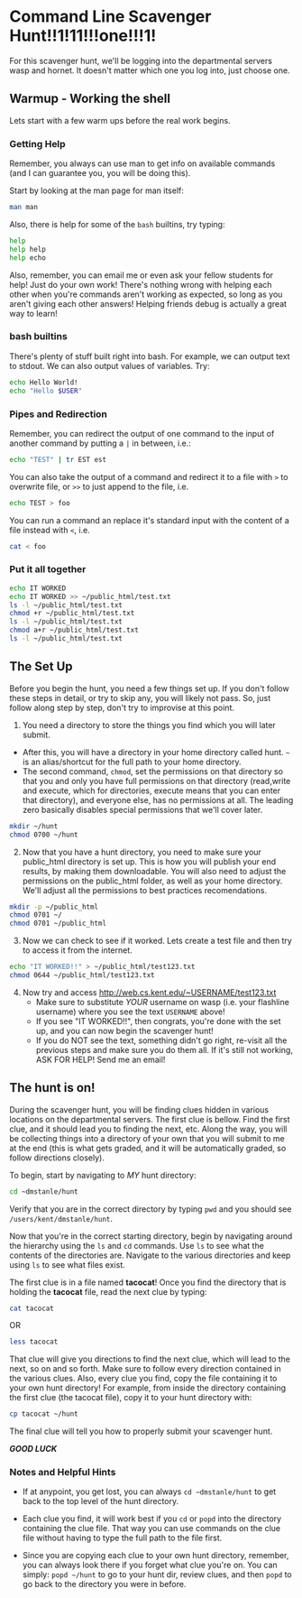 # Command Line Scavenger Hunt!!1!11!!!one!!!1!

For this scavenger hunt, we'll be logging into the departmental servers
wasp and hornet. It doesn't matter which one you log into, just choose
one.

## Warmup - Working the shell

Lets start with a few warm ups before the real work begins.

### Getting Help

Remember, you always can use man to get info on available commands (and I can
guarantee you, you will be doing this).

Start by looking at the man page for man itself:

```bash
man man
```

Also, there is help for some of the `bash` builtins, try typing:

```bash
help
help help
help echo
```

Also, remember, you can email me or even ask your fellow students for help!
Just do your own work! There's nothing wrong with helping each other when
you're commands aren't working as expected, so long as you aren't giving
each other answers! Helping friends debug is actually a great way to learn!


### bash builtins

There's plenty of stuff built right into bash. For example, we can output
text to stdout. We can also output values of variables. Try:

```bash
echo Hello World!
echo "Hello $USER"
```

### Pipes and Redirection

Remember, you can redirect the output of one command to the input of another
command by putting a `|` in between, i.e.:

```bash
echo "TEST" | tr EST est
```

You can also take the output of a command and redirect it to a file with
`>` to overwrite file, or `>>` to just append to the file, i.e.

```bash
echo TEST > foo
```

You can run a command an replace it's standard input with the content of
a file instead with `<`, i.e.

```bash
cat < foo
```

### Put it all together

```bash
echo IT WORKED
echo IT WORKED >> ~/public_html/test.txt
ls -l ~/public_html/test.txt
chmod +r ~/public_html/test.txt
ls -l ~/public_html/test.txt
chmod a+r ~/public_html/test.txt
ls -l ~/public_html/test.txt
```

## The Set Up

Before you begin the hunt, you need a few things set up. If you don't follow
these steps in detail, or try to skip any, you will likely not pass. So,
just follow along step by step, don't try to improvise at this point.

1. You need a directory to store the things you find which you will later
   submit.
  * After this, you will have a directory in your home directory called hunt.
    `~` is an alias/shortcut for the full path to your home directory.
  * The second command, `chmod`, set the permissions on that directory so
    that you and only you have full permissions on that directory (read,write
    and execute, which for directories, execute means that you can enter that
    directory), and everyone else, has no permissions at all. The leading zero
    basically disables special permissions that we'll cover later.


```bash
mkdir ~/hunt
chmod 0700 ~/hunt
```

2. Now that you have a hunt directory, you need to make sure your public_html
   directory is set up. This is how you will publish your end results, by
   making them downloadable. You will also need to adjust the permissions on
   the public_html folder, as well as your home directory. We'll adjust all
   the permissions to best practices recomendations.

```bash
mkdir -p ~/public_html
chmod 0701 ~/
chmod 0701 ~/public_html
```

3. Now we can check to see if it worked. Lets create a test file and then
   try to access it from the internet.

```bash
echo "IT WORKED!!" > ~/public_html/test123.txt
chmod 0644 ~/public_html/test123.txt
```

4. Now try and access http://web.cs.kent.edu/~USERNAME/test123.txt
   * Make sure to substitute *YOUR* username on wasp (i.e. your flashline
     username) where you see the text `USERNAME` above!
   * If you see "IT WORKED!!", then congrats, you're done with the set up,
     and you can now begin the scavenger hunt!
   * If you do NOT see the text, something didn't go right, re-visit all the
     previous steps and make sure you do them all. If it's still not working,
     ASK FOR HELP! Send me an email!


## The hunt is on!

During the scavenger hunt, you will be finding clues hidden in various
locations on the departmental servers. The first clue is bellow. Find the
first clue, and it should lead you to finding the next, etc. Along the way,
you will be collecting things into a directory of your own that you will
submit to me at the end (this is what gets graded, and it will be
automatically graded, so follow directions closely).

To begin, start by navigating to *MY* hunt directory:

```bash
cd ~dmstanle/hunt
```

Verify that you are in the correct directory by typing `pwd` and you
should see `/users/kent/dmstanle/hunt`.

Now that you're in the correct starting directory, begin by navigating
around the hierarchy using the `ls` and `cd` commands. Use `ls` to see
what the contents of the directories are. Navigate to the various directories
and keep using `ls` to see what files exist.

The first clue is in a file named **tacocat**! Once you find the directory
that is holding the **tacocat** file, read the next clue by typing:

```bash
cat tacocat
```

OR

```bash
less tacocat
```

That clue will give you directions to find the next clue, which will lead
to the next, so on and so forth. Make sure to follow every direction contained
in the various clues. Also, every clue you find, copy the file containing it
to your own hunt directory! For example, from inside the directory containing
the first clue (the tacocat file), copy it to your hunt directory with:

```bash
cp tacocat ~/hunt
```

The final clue will tell you how to properly submit your scavenger hunt.

***GOOD LUCK***


### Notes and Helpful Hints

* If at anypoint, you get lost, you can always `cd ~dmstanle/hunt` to get back
  to the top level of the hunt directory.

* Each clue you find, it will work best if you `cd` or `popd` into the
  directory containing the clue file. That way you can use commands on the
  clue file without having to type the full path to the file first.

* Since you are copying each clue to your own hunt directory, remember, you
  can always look there if you forget what clue you're on. You can simply:
  `popd ~/hunt` to go to your hunt dir, review clues, and then `popd` to go
  back to the directory you were in before.
